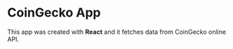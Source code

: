 # CoinGecko App

This app was created with **React** and it fetches data from CoinGecko online API.
